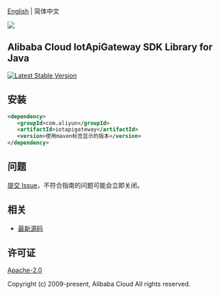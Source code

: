 [English](README.md) | 简体中文

![](https://aliyunsdk-pages.alicdn.com/icons/AlibabaCloud.svg)

## Alibaba Cloud IotApiGateway SDK Library for Java

[![Latest Stable Version](https://img.shields.io/maven-central/v/com.aliyun/iotapigateway.svg?label=Maven%20Central)](https://search.maven.org/search?q=g:%22com.aliyun%22%20AND%20a:%22iotapigateway%22)


## 安装

```xml
<dependency>
   <groupId>com.aliyun</groupId>
   <artifactId>iotapigateway</artifactId>
   <version>使用maven标签显示的版本</version>
</dependency>
```

## 问题

[提交 Issue](https://github.com/aliyun/alibabacloud-iot-api-gateway-sdk/issues/new)，不符合指南的问题可能会立即关闭。


## 相关

* [最新源码](https://github.com/aliyun/alibabacloud-iot-api-gateway-sdk)

## 许可证

[Apache-2.0](http://www.apache.org/licenses/LICENSE-2.0)

Copyright (c) 2009-present, Alibaba Cloud All rights reserved.
